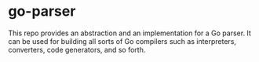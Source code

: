 # go-parser

This repo provides an abstraction and an implementation for a Go parser.
It can be used for building all sorts of Go compilers such as interpreters, converters, code generators, and so forth.
